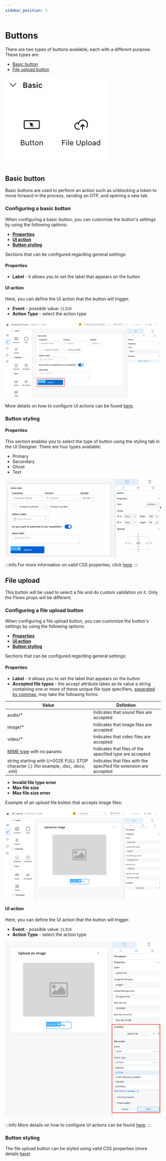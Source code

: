 ```yaml
---
sidebar_position: 3
---
```


# Buttons

There are two types of buttons available, each with a different purpose. These types are:

* [Basic button](#button)
* [File upload button](#file-upload)

![](../img/basic_buttons.png#center)

## Basic button

Basic buttons are used to perform an action such as unblocking a token to move forward in the process, sending an OTP, and opening a new tab.

### Configuring a basic button

When configuring a basic button, you can customize the button's settings by using the following options:

- [**Properties**](#properties)
- [**UI action**](#ui-actions)
- [**Button styling**](#button-styling)


Sections that can be configured regarding general settings:

#### Properties
   
* **Label** - it allows you to set the label that appears on the button

#### UI action 

Here, you can define the UI action that the button will trigger.

* **Event** - possible value: `CLICK`
* **Action Type** - select the action type

![](../img/button1.png)


More details on how to configure UI actions can be found [here](../ui-actions.md).


### Button styling

#### Properties

This section enables you to select the type of button using the styling tab in the UI Designer. There are four types available:

* Primary
* Secondary
* Ghost
* Text

![](../img/button_type.gif)

:::info
For more information on valid CSS properties, click [here](../../#styling).
:::


## File upload 

This button will be used to select a file and do custom validation on it. Only the Flowx props will be different. 


### Configuring a file upload button

When configuring a file upload button, you can customize the button's settings by using the following options:

- [**Properties**](#properties)
- [**UI action**](#ui-actions)
- [**Button styling**](#button-styling)


Sections that can be configured regarding general settings:

#### Properties
   
* **Label** - it allows you to set the label that appears on the button
* **Accepted file types** - the accept attribute takes as its value a string containing one or more of these unique file type specifiers, [separated by commas](https://html.spec.whatwg.org/multipage/common-microsyntaxes.html#set-of-comma-separated-tokens), may take the following forms:

| Value                                                                                                                     | Defintion                                                           |
| ------------------------------------------------------------------------------------------------------------------------- | ------------------------------------------------------------------- |
| audio/*                                                                                                                   | Indicates that sound files are accepted                             |
| image/*                                                                                                                   | Indicates that image files are accepted                             |
| video/*                                                                                                                   | Indicates that video files are accepted                             |
| [MIME type](https://html.spec.whatwg.org/multipage/infrastructure.html#valid-mime-type-with-no-parameters) with no params | Indicates that files of the specified type are accepted             |
| string starting with U+002E FULL STOP character (.)  (for example, .doc, .docx, .xml)                                    | Indicates that files with the specified file extension are accepted |

* **Invalid file type error**
* **Max file size**
* **Max file size error**

Example of an upload file button that accepts image files:

![](../img/file_upload_img.png)

#### UI action 

Here, you can define the UI action that the button will trigger.

* **Event** - possible value: `CLICK`
* **Action Type** - select the action type

![](../img/file_upload_action.png)

:::info
More details on how to configure UI actions can be found [here](../ui-actions.md).
:::

### Button styling

The file upload button can be styled using valid CSS properties (more details [here](../../#styling))

